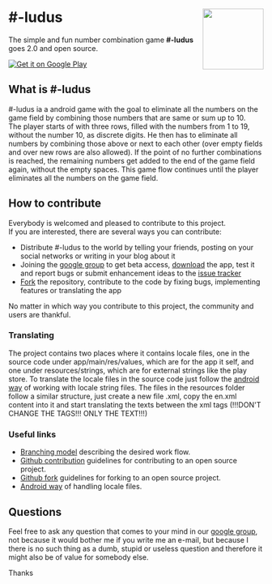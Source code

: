 # #-ludus <img src="https://lh3.googleusercontent.com/vgUxZVRHQU_eDCJrKX1dH4RIlFgDs1hK3zo3EjnASGC9AWigw1Prr6dx0p3rjcM0WQ=w300-rw" width="120" align="right">

The simple and fun number combination game **#-ludus** goes 2.0 and open source.

<a href="https://play.google.com/store/apps/details?id=com.fallenritemonk.numbers">
  <img alt="Get it on Google Play"
       src="https://developer.android.com/images/brand/en_generic_rgb_wo_45.png" />
</a>

## What is #-ludus

\#-ludus ia a android game with the goal to eliminate all the numbers on the game field by combining those numbers that are same or sum up to 10.<br>
The player starts of with three rows, filled with the numbers from 1 to 19, without the number 10, as discrete digits.
He then has to eliminate all numbers by combining those above or next to each other (over empty fields and over new rows are also allowed).
If the point of no further combinations is reached, the remaining numbers get added to the end of the game field again, without the empty spaces.
This game flow continues until the player eliminates all the numbers on the game field.

## How to contribute

Everybody is welcomed and pleased to contribute to this project.<br>
If you are interested, there are several ways you can contribute:
* Distribute #-ludus to the world by telling your friends, posting on your social networks or writing in your blog about it
* Joining the [google group](https://groups.google.com/forum/#!forum/FRM-ludus/new) to get beta access, [download](https://play.google.com/store/apps/details?id=com.fallenritemonk.numbers) the app, test it and report bugs or submit enhancement ideas to the [issue tracker](https://github.com/FallenRiteMonk/ludus/issues)
* [Fork](https://guides.github.com/activities/forking/) the repository, contribute to the code by fixing bugs, implementing features or translating the app

No matter in which way you contribute to this project, the community and users are thankful.

### Translating

The project contains two places where it contains locale files, one in the source code under app/main/res/values, which are for the app it self, and one under resources/strings, which are for external strings like the play store.
To translate the locale files in the source code just follow the [android way](http://developer.android.com/training/basics/supporting-devices/language.html#CreateDirs) of working with locale string files.
The files in the resources folder follow a similar structure, just create a new file <languagecode>.xml, copy the en.xml content into it and start translating the texts between the xml tags (!!!DON'T CHANGE THE TAGS!!! ONLY THE TEXT!!!)

### Useful links

* [Branching model](http://nvie.com/posts/a-successful-git-branching-model/) describing the desired work flow.
* [Github contribution](https://guides.github.com/activities/contributing-to-open-source/#contributing) guidelines for contributing to an open source project.
* [Github fork](https://guides.github.com/activities/forking/) guidelines for forking to an open source project.
* [Android way](http://developer.android.com/training/basics/supporting-devices/language.html#CreateDirs) of handling locale files.

## Questions

Feel free to ask any question that comes to your mind in our [google group](https://groups.google.com/forum/#!forum/FRM-ludus/new),
not because it would bother me if you write me an e-mail, but because I there is no such thing as a dumb, stupid or useless question and therefore it might also be of value for somebody else.

Thanks
